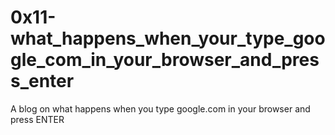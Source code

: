 # 0x11-what_happens_when_your_type_google_com_in_your_browser_and_press_enter
A blog on what happens when you type google.com in your browser and press ENTER
